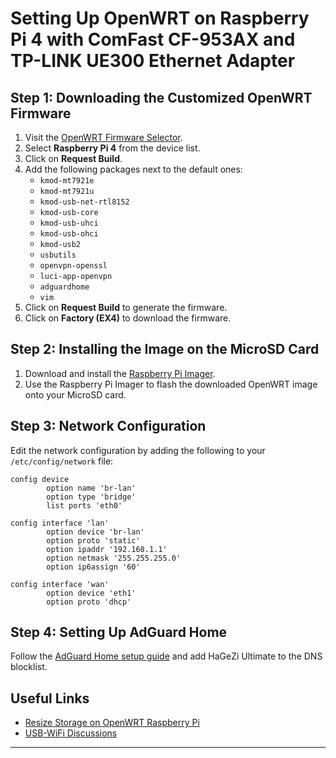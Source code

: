 # Setting Up OpenWRT on Raspberry Pi 4 with ComFast CF-953AX and TP-LINK UE300 Ethernet Adapter

## Step 1: Downloading the Customized OpenWRT Firmware

1. Visit the [OpenWRT Firmware Selector](https://firmware-selector.openwrt.org/).
2. Select **Raspberry Pi 4** from the device list.
3. Click on **Request Build**.
4. Add the following packages next to the default ones:
    - `kmod-mt7921e`
    - `kmod-mt7921u`
    - `kmod-usb-net-rtl8152`
    - `kmod-usb-core`
    - `kmod-usb-uhci`
    - `kmod-usb-ohci`
    - `kmod-usb2`
    - `usbutils`
    - `openvpn-openssl`
    - `luci-app-openvpn`
    - `adguardhome`
    - `vim`
5. Click on **Request Build** to generate the firmware.
6. Click on **Factory (EX4)** to download the firmware.

## Step 2: Installing the Image on the MicroSD Card

1. Download and install the [Raspberry Pi Imager](https://www.raspberrypi.com/software/).
2. Use the Raspberry Pi Imager to flash the downloaded OpenWRT image onto your MicroSD card.

## Step 3: Network Configuration

Edit the network configuration by adding the following to your `/etc/config/network` file:

```plaintext
config device
        option name 'br-lan'
        option type 'bridge'
        list ports 'eth0'

config interface 'lan'
        option device 'br-lan'
        option proto 'static'
        option ipaddr '192.168.1.1'
        option netmask '255.255.255.0'
        option ip6assign '60'

config interface 'wan'
        option device 'eth1'
        option proto 'dhcp'
```

## Step 4: Setting Up AdGuard Home

Follow the [AdGuard Home setup guide](https://openwrt.org/docs/guide-user/services/dns/adguard-home) and add HaGeZi Ultimate to the DNS blocklist.

## Useful Links

- [Resize Storage on OpenWRT Raspberry Pi](https://github.com/rahulelex/resize-storage-on-openwrt-raspberry-pi)
- [USB-WiFi Discussions](https://github.com/morrownr/USB-WiFi/discussions/145)

---
